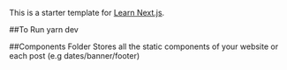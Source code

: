This is a starter template for [Learn Next.js](https://nextjs.org/learn).

##To Run
yarn dev

##Components Folder
Stores all the static components of your website or each post (e.g dates/banner/footer)

